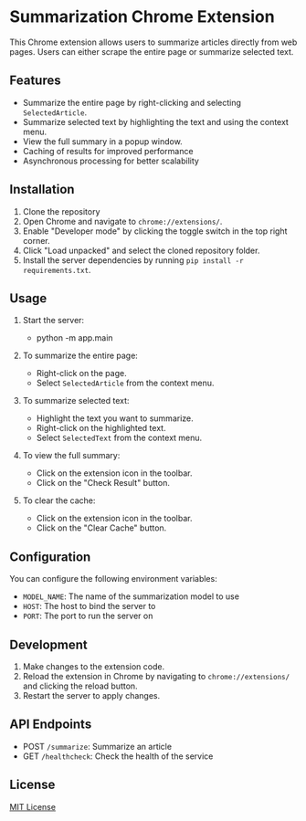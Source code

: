 # Summarization Chrome Extension

This Chrome extension allows users to summarize articles directly from web pages. Users can either scrape the entire page or summarize selected text.

## Features

- Summarize the entire page by right-clicking and selecting `SelectedArticle`.
- Summarize selected text by highlighting the text and using the context menu.
- View the full summary in a popup window.
- Caching of results for improved performance
- Asynchronous processing for better scalability

## Installation

1. Clone the repository
2. Open Chrome and navigate to `chrome://extensions/`.
3. Enable "Developer mode" by clicking the toggle switch in the top right corner.
4. Click "Load unpacked" and select the cloned repository folder.
5. Install the server dependencies by running `pip install -r requirements.txt`.

## Usage

1. Start the server:
    - python -m app.main

2. To summarize the entire page:
   - Right-click on the page.
   - Select `SelectedArticle` from the context menu.

3. To summarize selected text:
   - Highlight the text you want to summarize.
   - Right-click on the highlighted text.
   - Select `SelectedText` from the context menu.

4. To view the full summary:
    - Click on the extension icon in the toolbar.
    - Click on the "Check Result" button.

5. To clear the cache:
    - Click on the extension icon in the toolbar.
    - Click on the "Clear Cache" button.


## Configuration

You can configure the following environment variables:

- `MODEL_NAME`: The name of the summarization model to use
- `HOST`: The host to bind the server to
- `PORT`: The port to run the server on

## Development

1. Make changes to the extension code.
2. Reload the extension in Chrome by navigating to `chrome://extensions/` and clicking the reload button.
3. Restart the server to apply changes.

## API Endpoints

- POST `/summarize`: Summarize an article
- GET `/healthcheck`: Check the health of the service

## License

[MIT License](LICENSE)
